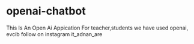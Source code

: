 # openai-chatbot
This  Is An  Open Ai  Appication For  teacher,students
we have used openai, evcib
 follow on instagram   it_adnan_are 
 
